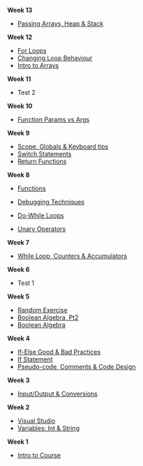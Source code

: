 
<!--
**Week 14**
- [34-Collision Detection & 2D Arrays](Markdown/34_boundary_collision_2d_arrays.md)
- [33-Game Timing](Markdown/33_game_timing.md)
- [32-Game Programming Intro](Markdown/32_intro_game_programming.md)

**Week 13**

- [31-Console Manipulation](Markdown/31_console_class_manipulation.md)
- [30-Pass by Reference & Value](Markdown/30_pass_by_value_and_reference.md)
- [28-Passing Arrays, Heap & Stack](Markdown/28_passing_arrays_heap_stack.md)
- [29-Assignment 4 Lab Day](Markdown/29_assign4_lab_day.md)
- [23-Nested Loops](Markdown/23_nested_loops_control.md)
- [22-Modulo, Typecasting & String Methods](Markdown/22_modulo_typecasting_string_methods.md)
- [20-TryParse](Markdown/20_try_parse.md)
- Not used??[10-If Else-If & Random Ints](Markdown/10_if_else-if_random.md)
- [26-Function Design & Default Params](Markdown/26_default_parameters.md)

-->

**Week 13**

- [Passing Arrays, Heap & Stack](Markdown/28_passing_arrays_heap_stack.md)



**Week 12**

- [For Loops](Markdown/16_5_for_loops.md)
- [Changing Loop Behaviour](Markdown/24_changing_loop_behaviour.md)
- [Intro to Arrays](Markdown/27_arrays.md)


**Week 11**

- Test 2

**Week 10**
- [Function Params vs Args](Markdown/25_passing_parameters_to_functions.md)



**Week 9**

- [Scope, Globals & Keyboard tips](Markdown/21_scope_globals_keyboard.md)
- [Switch Statements](Markdown/19_switch_statements.md)
- [Return Functions](Markdown/18_return_functions.md)

**Week 8**
- [Functions](Markdown/17_functions.md)

- [Debugging Techniques](Markdown/15_debugging.md)
- [Do-While Loops](Markdown/16_do_while_loops.md)
- [Unary Operators](Markdown/13_5_unary_operators.md)

**Week 7**

- [While Loop, Counters & Accumulators](Markdown/14_while_loop_counters_accumulators.md)

**Week 6**

- Test 1

**Week 5**

- [Random Exercise](Markdown/12_random_exercise.md)
- [Boolean Algebra, Pt2](Markdown/12_boolean_algebra_cont.md)
- [Boolean Algebra](Markdown/11_boolean_algebra.md)

**Week 4**

- [If-Else Good & Bad Practices](Markdown/09_if_else_bad_practices_magic_numbers.md)
- [If Statement](Markdown/08_if_statements.md)
- [Pseudo-code, Comments & Code Design](Markdown/07_pseudocode_comments_coding_process.md)


**Week 3** 
- [Input/Output & Conversions](Markdown/06_input_output_string_conversions.md)

**Week 2**
- [Visual Studio](Markdown/04_visualstudio.md)
- [Variables: Int & String](Markdown/05_variables_int_strings.md)

**Week 1**
<!--- [3-Computer Algorithms](Markdown/03_computer_algorithms.md)
- [2-Computational Thinking](Markdown/02_computational_thinking.md)-->
- [Intro to Course](Markdown/01_intro_to_the_course.md)

<!--
**Extra Learning**
